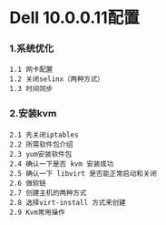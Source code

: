 # Dell 10.0.0.11配置
### 1.系统优化
    1.1 网卡配置
    1.2 关闭selinx（两种方式）
    1.3 时间同步
### 2.安装kvm
    2.1 先关闭iptables
    2.2 所需软件包介绍
    2.3 yum安装软件包
    2.4 确认一下是否 kvm 安装成功
    2.5 确认一下 libvirt 是否能正常启动和关闭
    2.6 做软链
    2.7 创建主机的两种方式
    2.8 选择virt-install 方式来创建
    2.9 Kvm常用操作
